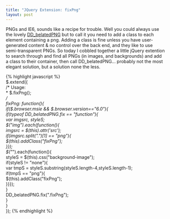 ```yaml
--- 
title: "JQuery Extension: fixPng" 
layout: post 
--- 
```


PNGs and IE6, sounds like a recipe for trouble. Well you could always use the lovely [DD_belatedPNG](http://www.dillerdesign.com/experiment/DD_belatedPNG/) but to call it you need to add a class to each element containing a png. Adding a class is fine unless you have user-generated content & no control over the back end, and they like to use semi-transparent PNGs. So today I cobbled together a little jQuery extention to search through and find all PNGs (in images, and backgrounds) and add a class to their container, then call DD_belatedPNG... probably not the most elegant solution, but a solution none the less.  

{% highlight javascript %}    
    $.extend({  
    /* Usage:  
    * $.fixPng();  
    */  
    fixPng: function(){  
    if($.browser.msie && $.browser.version=="6.0"){  
    if(typeof DD_belatedPNG.fix == "function"){  
    var imgsrc, styleS;  
    $("img").each(function(){  
    imgsrc = $(this).attr('src');  
    if(imgsrc.split(".")[1] == "png"){  
    $(this).addClass("fixPng");  
    }});  
    $("*").each(function(){  
    styleS = $(this).css("background-image");  
    if(styleS != "none"){  
    var tmpS = styleS.substring(styleS.length-4,styleS.length-1);  
    if(tmpS == "png"){  
    $(this).addClass("fixPng");  
    }}});  
    }  
    DD_belatedPNG.fix(".fixPng");  
    }   
    }  
    });
{% endhighlight %}
